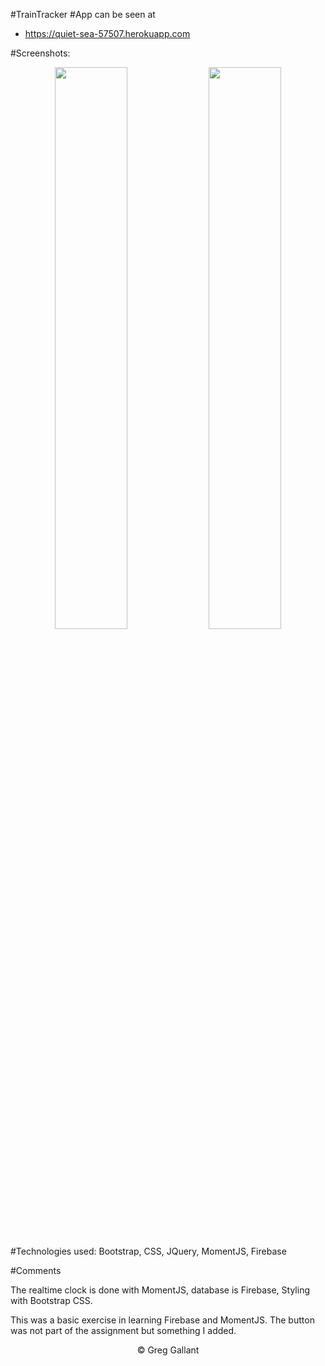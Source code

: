 #TrainTracker
#App can be seen at
- https://quiet-sea-57507.herokuapp.com

#Screenshots:
<p align="center">
<span>
<img src="https://github.com/gsgallant/screenshots/blob/master/traintracker/Screen%20Shot%202016-06-09%20at%204.49.58%20PM.png" width="48%" height="auto"/>
<img src="https://github.com/gsgallant/screenshots/blob/master/traintracker/Screen%20Shot%202016-06-09%20at%204.50.11%20PM.png" width="48%" height="auto"/>
</span>
</p>

#Technologies used:
Bootstrap, CSS, JQuery, MomentJS, Firebase


#Comments

The realtime clock is done with MomentJS, database is Firebase, Styling with Bootstrap CSS.

This was a basic exercise in learning Firebase and MomentJS.  The <DELETE> button was not part of the assignment but something I added.

<p align="center">
&copy; Greg Gallant
</p>
